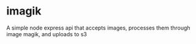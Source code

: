 # imagik
A simple node express api that accepts images, processes them through image magik, and uploads to s3
